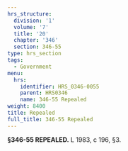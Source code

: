 ```yaml
---
hrs_structure:
  division: '1'
  volume: '7'
  title: '20'
  chapter: '346'
  section: 346-55
type: hrs_section
tags:
  - Government
menu:
  hrs:
    identifier: HRS_0346-0055
    parent: HRS0346
    name: 346-55 Repealed
weight: 8400
title: Repealed
full_title: 346-55 Repealed
---
```

**§346-55 REPEALED.** L 1983, c 196, §3.